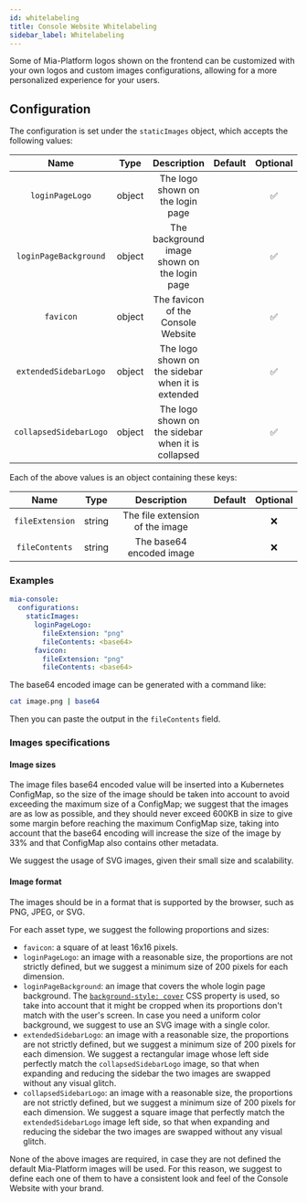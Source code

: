```yaml
---
id: whitelabeling
title: Console Website Whitelabeling
sidebar_label: Whitelabeling
---
```


<!--
WARNING: this file was automatically generated by Mia-Platform Doc Aggregator.
DO NOT MODIFY IT BY HAND.
Instead, modify the source file and run the aggregator to regenerate this file.
-->

Some of Mia-Platform logos shown on the frontend can be customized with your own logos and custom images configurations, allowing for a more personalized experience for your users.

## Configuration

The configuration is set under the `staticImages` object, which accepts the following values:

|          Name          |  Type  |                    Description                     | Default | Optional |
| :--------------------: | :----: | :------------------------------------------------: | :-----: | :------: |
|    `loginPageLogo`     | object |          The logo shown on the login page          |         |    ✅     |
| `loginPageBackground`  | object |    The background image shown on the login page    |         |    ✅     |
|       `favicon`        | object |         The favicon of the Console Website         |         |    ✅     |
| `extendedSidebarLogo`  | object | The logo shown on the sidebar when it is extended  |         |    ✅     |
| `collapsedSidebarLogo` | object | The logo shown on the sidebar when it is collapsed |         |    ✅     |

Each of the above values is an object containing these keys:

|      Name       |  Type  |           Description           | Default | Optional |
| :-------------: | :----: | :-----------------------------: | :-----: | :------: |
| `fileExtension` | string | The file extension of the image |         |    ❌    |
| `fileContents`  | string |    The base64 encoded image     |         |    ❌    |


### Examples

```yaml
mia-console:
  configurations:
    staticImages:
      loginPageLogo:
        fileExtension: "png"
        fileContents: <base64>
      favicon:
        fileExtension: "png"
        fileContents: <base64>
```

The base64 encoded image can be generated with a command like:

```sh
cat image.png | base64
```

Then you can paste the output in the `fileContents` field.

### Images specifications

 
#### Image sizes

The image files base64 encoded value will be inserted into a Kubernetes ConfigMap, so the size of the image should be taken into account to avoid exceeding the maximum size of a ConfigMap; we suggest that the images are as low as possible, and they should never exceed 600KB in size to give some margin before reaching the maximum ConfigMap size, taking into account that the base64 encoding will increase the size of the image by 33% and that ConfigMap also contains other metadata.

We suggest the usage of SVG images, given their small size and scalability.

#### Image format

The images should be in a format that is supported by the browser, such as PNG, JPEG, or SVG.

For each asset type, we suggest the following proportions and sizes:

- `favicon`: a square of at least 16x16 pixels.
- `loginPageLogo`: an image with a reasonable size, the proportions are not strictly defined, but we suggest a minimum size of 200 pixels for each dimension.
- `loginPageBackground`: an image that covers the whole login page background. The [`background-style: cover`](https://developer.mozilla.org/en-US/docs/Web/CSS/background-size#cover) CSS property is used, so take into account that it might be cropped when its proportions don't match with the user's screen. In case you need a uniform color background, we suggest to use an SVG image with a single color.
- `extendedSidebarLogo`:   an image with a reasonable size, the proportions are not strictly defined, but we suggest a minimum size of 200 pixels for each dimension. We suggest a rectangular image whose left side perfectly match the `collapsedSidebarLogo` image, so that when expanding and reducing the sidebar the two images are swapped without any visual glitch.
- `collapsedSidebarLogo`:  an image with a reasonable size, the proportions are not strictly defined, but we suggest a minimum size of 200 pixels for each dimension. We suggest a square image that perfectly match the `extendedSidebarLogo` image left side, so that when expanding and reducing the sidebar the two images are swapped without any visual glitch.

None of the above images are required, in case they are not defined the default Mia-Platform images will be used. For this reason, we suggest to define each one of them to have a consistent look and feel of the Console Website with your brand.
